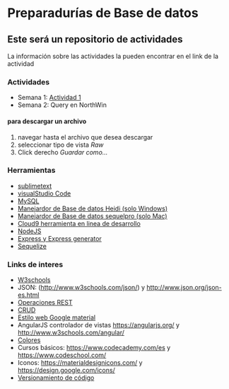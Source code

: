 # Preparadurías de Base de datos

## Este será un repositorio de actividades
La información sobre las actividades la pueden encontrar en el link de la actividad
### Actividades
* Semana 1: [Actividad 1](https://github.com/bunterg/preparaduria/tree/master/Actividad%201)
* Semana 2: Query en NorthWin

#### para descargar un archivo
1. navegar hasta el archivo que desea descargar
2. seleccionar tipo de vista _Raw_
3. Click derecho _Guardar como..._ 

### Herramientas
* [sublimetext](https://www.sublimetext.com/)
* [visualStudio Code](https://code.visualstudio.com/)
* [MySQL](https://www.mysql.com/downloads/)
* [Manejardor de Base de datos Heidi (solo Windows)](http://www.heidisql.com/download.php)
* [Manejardor de Base de datos sequelpro (solo Mac)](https://www.sequelpro.com/)
* [Cloud9 herramienta en linea de desarrollo](https://c9.io/)
* [NodeJS](https://nodejs.org/es/)
* [Express y Express generator](http://expressjs.com/)
* [Sequelize](http://docs.sequelizejs.com/en/v3/)

### Links de interes
* [W3schools](http://www.w3schools.com/)
* JSON: (http://www.w3schools.com/json/) y http://www.json.org/json-es.html
* [Operaciones REST](http://www.restapitutorial.com/lessons/httpmethods.html)
* [CRUD](https://en.wikipedia.org/wiki/Create,_read,_update_and_delete)
* [Estilo web Google material](https://getmdl.io/)
* AngularJS controlador de vistas https://angularjs.org/ y http://www.w3schools.com/angular/
* [Colores](https://material.google.com/style/color.html#color-color-palette)
* Cursos básicos: https://www.codecademy.com/es y https://www.codeschool.com/
* Iconos: https://materialdesignicons.com/ y https://design.google.com/icons/
* [Versionamiento de código](https://github.com/)
